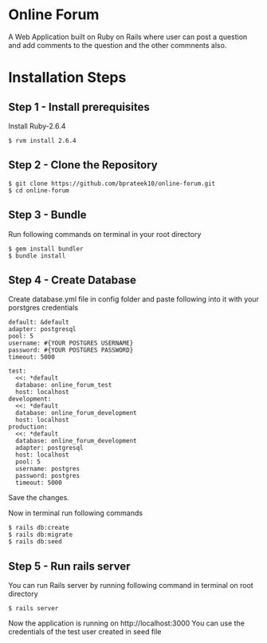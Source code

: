 # Online Forum

A Web Application built on Ruby on Rails where user can post a question and add comments to the question and the other commnents also.

# Installation Steps

## Step 1 - Install prerequisites

Install Ruby-2.6.4

    $ rvm install 2.6.4

## Step 2 - Clone the Repository

    $ git clone https://github.com/bprateek10/online-forum.git
    $ cd online-forum

## Step 3 - Bundle

Run following commands on terminal in your root directory

    $ gem install bundler
    $ bundle install

## Step 4 - Create Database

Create database.yml file in config folder and paste following into it with your porstgres credentials

    default: &default
    adapter: postgresql
    pool: 5
    username: #{YOUR POSTGRES USERNAME}
    password: #{YOUR POSTGRES PASSWORD}
    timeout: 5000

    test:
      <<: *default
      database: online_forum_test
      host: localhost
    development:
      <<: *default
      database: online_forum_development
      host: localhost
    production:
      <<: *default
      database: online_forum_development
      adapter: postgresql
      host: localhost
      pool: 5
      username: postgres
      password: postgres
      timeout: 5000

Save the changes.

Now in terminal run following commands

    $ rails db:create
    $ rails db:migrate
    $ rails db:seed

## Step 5 - Run rails server

You can run Rails server by running following command in terminal on root directory

    $ rails server

Now the application is running on http://localhost:3000
You can use the credentials of the test user created in seed file
